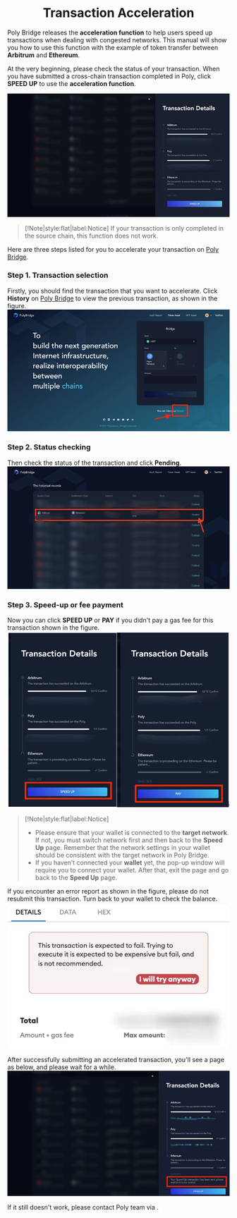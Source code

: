 <h1 align="center">Transaction Acceleration</h1>

Poly Bridge releases the **acceleration function** to help users speed up transactions when dealing with congested networks. 
This manual will show you how to use this function with the example of token transfer between **Arbitrum** and **Ethereum**.

At the very beginning, please check the status of your transaction.
When you have submitted a cross-chain transaction completed in Poly, click **SPEED UP** to use the **acceleration function**.

<img alt="img_26.png" src="img_26.png"/>

> [!Note|style:flat|label:Notice]
> If your transaction is only completed in the source chain, this function does not work.

Here are three steps listed for you to accelerate your transaction on [Poly Bridge](https://bridge.poly.network/).

### Step 1. Transaction selection
Firstly, you should find the transaction that you want to accelerate. Click **History** on [Poly Bridge](https://bridge.poly.network/) to view the previous transaction, as shown in the figure.
      <img alt="img_27.png" src="img_27.png"/>

### Step 2. Status checking
Then check the status of the transaction and click **Pending**. 
   <img alt="img_28.png" src="img_28.png"/>

### Step 3. Speed-up or fee payment
Now you can click **SPEED UP** or **PAY** if you didn't pay a gas fee for this transaction shown in the figure.
   <img alt="img_29.png" src="img_29.png"/>

> [!Note|style:flat|label:Notice]
>- Please ensure that your wallet is connected to the **target network**. If not, you must switch network first and then back to the **Speed Up** page. Remember that the network settings in your wallet should be consistent with the target network in Poly Bridge.
>- If you haven’t connected your **wallet** yet, the pop-up window will require you to connect your wallet. After that, exit the page and go back to the **Speed Up** page.


If you encounter an error report as shown in the figure, please do not resubmit this transaction. Turn back to your wallet to check the balance.  
<img alt="img_30.png" src="img_30.png"/>

After successfully submitting an accelerated transaction, you'll see a page as below, and please wait for a while.
      <img alt="img_31.png" src="img_31.png"/>

If it still doesn't work, please contact Poly team via <a class="fab fa-discord" href= "https://discord.com/invite/y6MuEnq"></a>.

